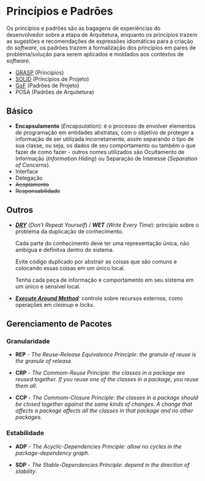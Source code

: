 # Princípios e Padrões

Os princípios e padrões são as bagagens de experiências do desenvolvedor sobre a etapa de Arquitetura, enquanto os princípios trazem as sugestões e recomendações de expressões idiomáticas para a criação do _software_, os padrões trazem a formalização dos princípios em pares de problema/solução para serem aplicados e moldados aos contextos de _software_.

* [GRASP](/arquitetura/grasp.md) \(Princípios\)
* [SOLID](/arquitetura/solid.md) \(Princípios de Projeto\)
* [GoF](/arquitetura/gof.md) \(Padrões de Projeto\)
* POSA \(Padrões de Arquitetura\)

## Básico

* **Encapsulamento** \(_Encapsulation_\): é o processo de envolver elementos de programação em entidades abstratas, com o objetivo de proteger a informação de ser utilizada incorretamente, assim separando o tipo de sua classe, ou seja, os dados de seu comportamento ou também o que fazer de como fazer - outros nomes utilizados são Ocultamento de Informação \(_Information Hiding_\) ou Separação de Interesse \(_Separation of Concerns_\).
* Interface
* Delegação
* ~~Acoplamento~~
* ~~Responsabilidade~~

## Outros

* [_**DRY**_](http://c2.com/cgi/wiki?DontRepeatYourself "Dont Repeat Yourself") (_Don’t Repeat Yourself_) / _**WET**_ (_Write Every Time_): princípio sobre o problema da duplicação de conhecimento.

  Cada parte do conhecimento deve ter uma representação única, não ambígua e definitva dentro do sistema.

  Evite código duplicado por abstrair as coisas que são comuns e colocando essas coisas em um único local.

  Tenha cada peça de informação e comportamento em seu sistema em um único e sensível local.

* [_**Execute Around Method**_](http://c2.com/cgi/wiki?ExecuteAroundMethod "Execute Around Method"): controle sobre recursos externos, como operações em _cleanup_ e _locks_.

## Gerenciamento de Pacotes

### Granularidade

* **REP** - _The Reuse-Release Equivalence Principle_: _the granule of reuse is the granule of release_.

* **CRP** - _The Commom-Reuse Principle_: _the classes in a package are reused together. If you reuse one of the classes in a package, you reuse them all_.

* **CCP** - _The Commom-Closure Principle_: _the classes in a package should be closed together against the same kinds of changes. A change that affects a package affects all the classes in that package and no other packages_.

### Estabilidade

* **ADP** - _The Acyclic-Dependencies Principle_: _allow no cycles in the package-dependency graph_.

* **SDP** - _The Stable-Dependencies Principle_: _depend in the direction of stability_.
